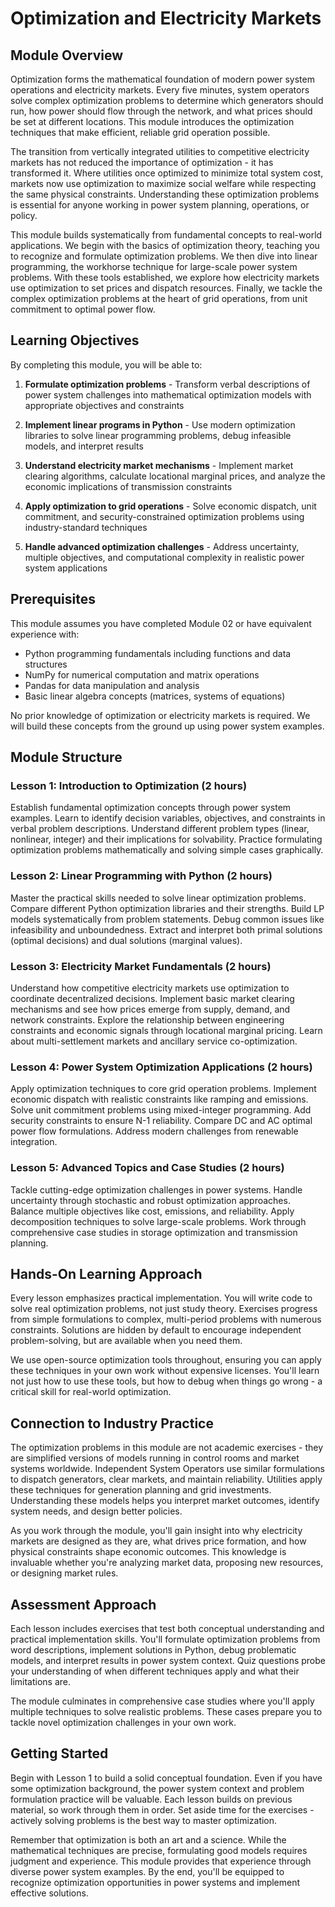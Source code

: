 # Optimization and Electricity Markets

## Module Overview

Optimization forms the mathematical foundation of modern power system operations and electricity markets. Every five minutes, system operators solve complex optimization problems to determine which generators should run, how power should flow through the network, and what prices should be set at different locations. This module introduces the optimization techniques that make efficient, reliable grid operation possible.

The transition from vertically integrated utilities to competitive electricity markets has not reduced the importance of optimization - it has transformed it. Where utilities once optimized to minimize total system cost, markets now use optimization to maximize social welfare while respecting the same physical constraints. Understanding these optimization problems is essential for anyone working in power system planning, operations, or policy.

This module builds systematically from fundamental concepts to real-world applications. We begin with the basics of optimization theory, teaching you to recognize and formulate optimization problems. We then dive into linear programming, the workhorse technique for large-scale power system problems. With these tools established, we explore how electricity markets use optimization to set prices and dispatch resources. Finally, we tackle the complex optimization problems at the heart of grid operations, from unit commitment to optimal power flow.

## Learning Objectives

By completing this module, you will be able to:

1. **Formulate optimization problems** - Transform verbal descriptions of power system challenges into mathematical optimization models with appropriate objectives and constraints

2. **Implement linear programs in Python** - Use modern optimization libraries to solve linear programming problems, debug infeasible models, and interpret results

3. **Understand electricity market mechanisms** - Implement market clearing algorithms, calculate locational marginal prices, and analyze the economic implications of transmission constraints

4. **Apply optimization to grid operations** - Solve economic dispatch, unit commitment, and security-constrained optimization problems using industry-standard techniques

5. **Handle advanced optimization challenges** - Address uncertainty, multiple objectives, and computational complexity in realistic power system applications

## Prerequisites

This module assumes you have completed Module 02 or have equivalent experience with:
- Python programming fundamentals including functions and data structures
- NumPy for numerical computation and matrix operations
- Pandas for data manipulation and analysis
- Basic linear algebra concepts (matrices, systems of equations)

No prior knowledge of optimization or electricity markets is required. We will build these concepts from the ground up using power system examples.

## Module Structure

### Lesson 1: Introduction to Optimization (2 hours)
Establish fundamental optimization concepts through power system examples. Learn to identify decision variables, objectives, and constraints in verbal problem descriptions. Understand different problem types (linear, nonlinear, integer) and their implications for solvability. Practice formulating optimization problems mathematically and solving simple cases graphically.

### Lesson 2: Linear Programming with Python (2 hours)
Master the practical skills needed to solve linear optimization problems. Compare different Python optimization libraries and their strengths. Build LP models systematically from problem statements. Debug common issues like infeasibility and unboundedness. Extract and interpret both primal solutions (optimal decisions) and dual solutions (marginal values).

### Lesson 3: Electricity Market Fundamentals (2 hours)
Understand how competitive electricity markets use optimization to coordinate decentralized decisions. Implement basic market clearing mechanisms and see how prices emerge from supply, demand, and network constraints. Explore the relationship between engineering constraints and economic signals through locational marginal pricing. Learn about multi-settlement markets and ancillary service co-optimization.

### Lesson 4: Power System Optimization Applications (2 hours)
Apply optimization techniques to core grid operation problems. Implement economic dispatch with realistic constraints like ramping and emissions. Solve unit commitment problems using mixed-integer programming. Add security constraints to ensure N-1 reliability. Compare DC and AC optimal power flow formulations. Address modern challenges from renewable integration.

### Lesson 5: Advanced Topics and Case Studies (2 hours)
Tackle cutting-edge optimization challenges in power systems. Handle uncertainty through stochastic and robust optimization approaches. Balance multiple objectives like cost, emissions, and reliability. Apply decomposition techniques to solve large-scale problems. Work through comprehensive case studies in storage optimization and transmission planning.

## Hands-On Learning Approach

Every lesson emphasizes practical implementation. You will write code to solve real optimization problems, not just study theory. Exercises progress from simple formulations to complex, multi-period problems with numerous constraints. Solutions are hidden by default to encourage independent problem-solving, but are available when you need them.

We use open-source optimization tools throughout, ensuring you can apply these techniques in your own work without expensive licenses. You'll learn not just how to use these tools, but how to debug when things go wrong - a critical skill for real-world optimization.

## Connection to Industry Practice

The optimization problems in this module are not academic exercises - they are simplified versions of models running in control rooms and market systems worldwide. Independent System Operators use similar formulations to dispatch generators, clear markets, and maintain reliability. Utilities apply these techniques for generation planning and grid investments. Understanding these models helps you interpret market outcomes, identify system needs, and design better policies.

As you work through the module, you'll gain insight into why electricity markets are designed as they are, what drives price formation, and how physical constraints shape economic outcomes. This knowledge is invaluable whether you're analyzing market data, proposing new resources, or designing market rules.

## Assessment Approach

Each lesson includes exercises that test both conceptual understanding and practical implementation skills. You'll formulate optimization problems from word descriptions, implement solutions in Python, debug problematic models, and interpret results in power system context. Quiz questions probe your understanding of when different techniques apply and what their limitations are.

The module culminates in comprehensive case studies where you'll apply multiple techniques to solve realistic problems. These cases prepare you to tackle novel optimization challenges in your own work.

## Getting Started

Begin with Lesson 1 to build a solid conceptual foundation. Even if you have some optimization background, the power system context and problem formulation practice will be valuable. Each lesson builds on previous material, so work through them in order. Set aside time for the exercises - actively solving problems is the best way to master optimization.

Remember that optimization is both an art and a science. While the mathematical techniques are precise, formulating good models requires judgment and experience. This module provides that experience through diverse power system examples. By the end, you'll be equipped to recognize optimization opportunities in power systems and implement effective solutions.